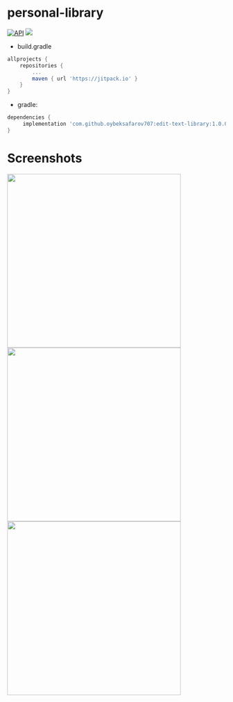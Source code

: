 # personal-library


[![API](https://img.shields.io/badge/API-21%2B-brightgreen.svg?style=flat)](https://android-arsenal.com/api?level=21)
[![](https://jitpack.io/v/oybeksafarov707/edit-text-library.svg)](https://jitpack.io/#oybeksafarov707/edit-text-library)


* build.gradle 
```gradle
allprojects {
    repositories {
        ...
        maven { url 'https://jitpack.io' }
    }
}
```


* gradle: 
```gradle
dependencies {
     implementation 'com.github.oybeksafarov707:edit-text-library:1.0.0'
}
```


# Screenshots


<a href="https://github.com/Sizigithubnikiz/Material_Dialogs/blob/master/resource/images/material_alert_dialog.png" target="_blank"><img src="https://github.com/alovuddin-kambarov/personal-ibrary/blob/master/images/image1.png" height="400"></a>  <a href="https://github.com/Sizigithubnikiz/Material_Dialogs/blob/master/resource/images/material_alert_dialog.png" target="_blank"><img src="https://github.com/alovuddin-kambarov/personal-ibrary/blob/master/images/image2.png" height="400"></a>  <a href="https://github.com/Sizigithubnikiz/Material_Dialogs/blob/master/resource/images/material_alert_dialog.png" target="_blank"><img src="https://github.com/alovuddin-kambarov/personal-ibrary/blob/master/images/image3.png" height="400"></a>

